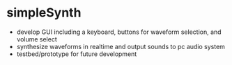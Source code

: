 # simpleSynth

- develop GUI including a keyboard, buttons for waveform selection, and volume select  
- synthesize waveforms in realtime and output sounds to pc audio system  
- testbed/prototype for future development  
